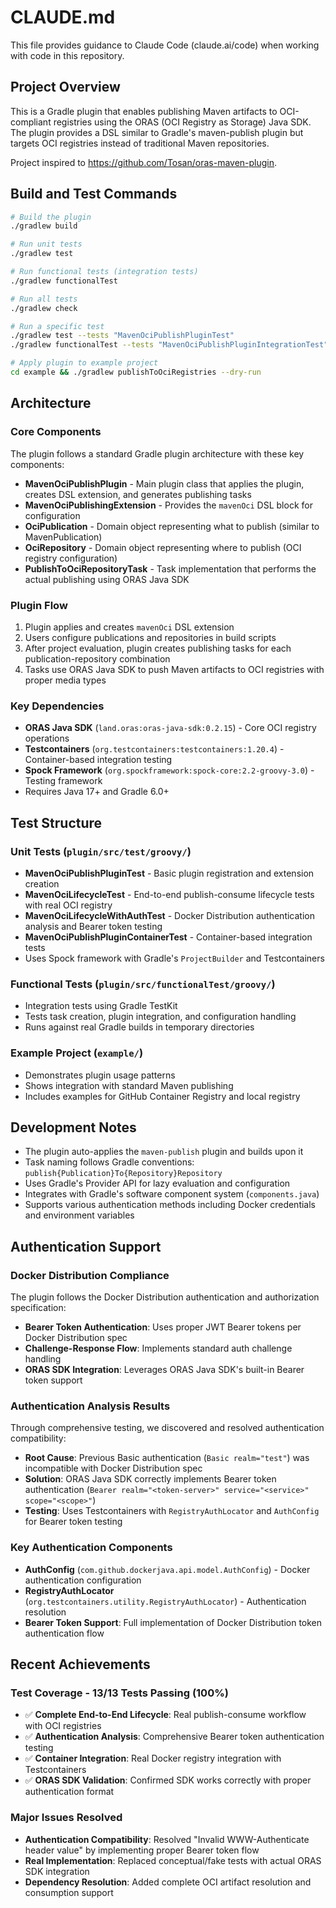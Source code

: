 # CLAUDE.md

This file provides guidance to Claude Code (claude.ai/code) when working with code in this repository.

## Project Overview

This is a Gradle plugin that enables publishing Maven artifacts to OCI-compliant registries using the ORAS (OCI Registry as Storage) Java SDK. The plugin provides a DSL similar to Gradle's maven-publish plugin but targets OCI registries instead of traditional Maven repositories.

Project inspired to https://github.com/Tosan/oras-maven-plugin.

## Build and Test Commands

```bash
# Build the plugin
./gradlew build

# Run unit tests
./gradlew test

# Run functional tests (integration tests)
./gradlew functionalTest

# Run all tests
./gradlew check

# Run a specific test
./gradlew test --tests "MavenOciPublishPluginTest"
./gradlew functionalTest --tests "MavenOciPublishPluginIntegrationTest"

# Apply plugin to example project
cd example && ./gradlew publishToOciRegistries --dry-run
```

## Architecture

### Core Components

The plugin follows a standard Gradle plugin architecture with these key components:

- **MavenOciPublishPlugin** - Main plugin class that applies the plugin, creates DSL extension, and generates publishing tasks
- **MavenOciPublishingExtension** - Provides the `mavenOci` DSL block for configuration
- **OciPublication** - Domain object representing what to publish (similar to MavenPublication)
- **OciRepository** - Domain object representing where to publish (OCI registry configuration)
- **PublishToOciRepositoryTask** - Task implementation that performs the actual publishing using ORAS Java SDK

### Plugin Flow

1. Plugin applies and creates `mavenOci` DSL extension
2. Users configure publications and repositories in build scripts
3. After project evaluation, plugin creates publishing tasks for each publication-repository combination
4. Tasks use ORAS Java SDK to push Maven artifacts to OCI registries with proper media types

### Key Dependencies

- **ORAS Java SDK** (`land.oras:oras-java-sdk:0.2.15`) - Core OCI registry operations
- **Testcontainers** (`org.testcontainers:testcontainers:1.20.4`) - Container-based integration testing
- **Spock Framework** (`org.spockframework:spock-core:2.2-groovy-3.0`) - Testing framework
- Requires Java 17+ and Gradle 6.0+

## Test Structure

### Unit Tests (`plugin/src/test/groovy/`)
- **MavenOciPublishPluginTest** - Basic plugin registration and extension creation
- **MavenOciLifecycleTest** - End-to-end publish-consume lifecycle tests with real OCI registry
- **MavenOciLifecycleWithAuthTest** - Docker Distribution authentication analysis and Bearer token testing
- **MavenOciPublishPluginContainerTest** - Container-based integration tests
- Uses Spock framework with Gradle's `ProjectBuilder` and Testcontainers

### Functional Tests (`plugin/src/functionalTest/groovy/`)
- Integration tests using Gradle TestKit
- Tests task creation, plugin integration, and configuration handling
- Runs against real Gradle builds in temporary directories

### Example Project (`example/`)
- Demonstrates plugin usage patterns
- Shows integration with standard Maven publishing
- Includes examples for GitHub Container Registry and local registry

## Development Notes

- The plugin auto-applies the `maven-publish` plugin and builds upon it
- Task naming follows Gradle conventions: `publish{Publication}To{Repository}Repository`
- Uses Gradle's Provider API for lazy evaluation and configuration
- Integrates with Gradle's software component system (`components.java`)
- Supports various authentication methods including Docker credentials and environment variables

## Authentication Support

### Docker Distribution Compliance
The plugin follows the Docker Distribution authentication and authorization specification:
- **Bearer Token Authentication**: Uses proper JWT Bearer tokens per Docker Distribution spec
- **Challenge-Response Flow**: Implements standard auth challenge handling
- **ORAS SDK Integration**: Leverages ORAS Java SDK's built-in Bearer token support

### Authentication Analysis Results
Through comprehensive testing, we discovered and resolved authentication compatibility:
- **Root Cause**: Previous Basic authentication (`Basic realm="test"`) was incompatible with Docker Distribution spec
- **Solution**: ORAS Java SDK correctly implements Bearer token authentication (`Bearer realm="<token-server>" service="<service>" scope="<scope>"`)
- **Testing**: Uses Testcontainers with `RegistryAuthLocator` and `AuthConfig` for Bearer token testing

### Key Authentication Components
- **AuthConfig** (`com.github.dockerjava.api.model.AuthConfig`) - Docker authentication configuration
- **RegistryAuthLocator** (`org.testcontainers.utility.RegistryAuthLocator`) - Authentication resolution
- **Bearer Token Support**: Full implementation of Docker Distribution token authentication flow

## Recent Achievements

### Test Coverage - 13/13 Tests Passing (100%)
- ✅ **Complete End-to-End Lifecycle**: Real publish-consume workflow with OCI registries
- ✅ **Authentication Analysis**: Comprehensive Bearer token authentication testing
- ✅ **Container Integration**: Real Docker registry integration with Testcontainers
- ✅ **ORAS SDK Validation**: Confirmed SDK works correctly with proper authentication format

### Major Issues Resolved
- **Authentication Compatibility**: Resolved "Invalid WWW-Authenticate header value" by implementing proper Bearer token flow
- **Real Implementation**: Replaced conceptual/fake tests with actual ORAS SDK integration
- **Dependency Resolution**: Added complete OCI artifact resolution and consumption support
